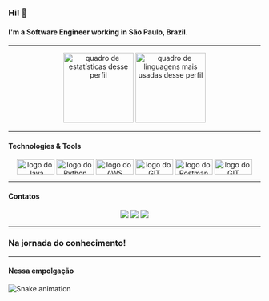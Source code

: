 ### Hi! 👋

#### I'm a Software Engineer working in São Paulo, Brazil.
  
---

<div align="center">
  <img alt="quadro de estatísticas desse perfil"  height="140em" src="https://github-readme-stats.vercel.app/api?username=isamelo&show_icons=true&&layout=compact&theme=dark&include_all_commits=true&count_private=true&hide=stars,contribs">
  <img alt="quadro de linguagens mais usadas desse perfil" height="140em" src="https://github-readme-stats.vercel.app/api/top-langs/?username=isamelo&layout=compact&langs_count=7&theme=dark">
</div>
  
---

#### Technologies & Tools 
<div align="center" style="display: inline_block">
  <img align="center" alt="logo do Java" height="30" width="75" src="https://img.shields.io/badge/Java-orange?style=for-the-badge&logo=java">
  <img align="center" alt="logo do Python" height="30" width="75" src="https://img.shields.io/badge/-Python-8fcfd1?style=for-the-badge&logo=Python">
  <img align="center" alt="logo do AWS" height="30" width="75" src="https://img.shields.io/badge/Amazon%20AWS-232F3E?style=for-the-badge&logo=amazon-aws">
  <img align="center" alt="logo do GIT" height="30" width="75" src="https://img.shields.io/badge/-GitLab-FCA121?style=for-the-badge&logo=gitlab">
  <img align="center" alt="logo do Postman" height="30" width="75" src="https://img.shields.io/badge/Postman-black?style=for-the-badge&logo=postman"> 
  <img align="center" alt="logo do GIT" height="30" width="75" src="https://img.shields.io/badge/-Git-%23F05032?style=for-the-badge&logo=git&logoColor=%23ffffff"> 

</div>
  
---


#### Contatos   
<div align="center">  
  <a href="https://www.linkedin.com/in/isabel-melo-80666634/" target="_blank"><img src="https://img.shields.io/badge/-linkedIn-%230077B5?style=for-the-badge&logo=linkedin&logoColor=white" target="_blank"></a>
  <a href="https://medium.com/@isabel_melo" target="_blank"><img src="https://img.shields.io/badge/-medium-%23333?style=for-the-badge&logo=medium&logoColor=white" target="_blank"></a>
  <a href = "mailto:isabel.melo@outlook.com" target="_blank"><img src="https://img.shields.io/badge/-Gmail-%23333?style=for-the-badge&logo=gmail&logoColor=white" target="_blank"></a>
</div>

---

### Na jornada do conhecimento!

---

#### Nessa empolgação 
<div> 
  
  ![Snake animation](https://github.com/isamelo/isamelo/blob/output/github-contribution-grid-snake.svg)
 
</div>
